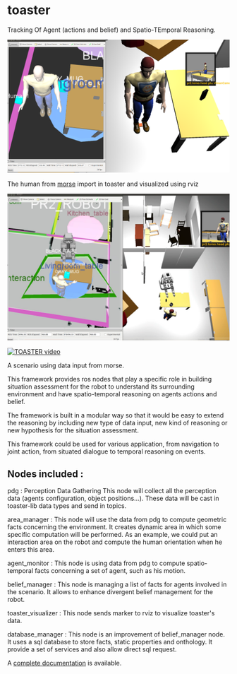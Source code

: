 toaster
=======

Tracking Of Agent (actions and belief) and Spatio-TEmporal Reasoning.


![TOASTER screenshot 1](doc/media/human.png)

The human from [morse](https://www.openrobots.org/morse/doc/stable/morse.html) import in toaster and visualized using rviz

![TOASTER screenshot 2](doc/media/full.png)

[![TOASTER video](doc/media/toaster.gif)](http://www.youtube.com/watch?v=AVh9oEU2jJc)


A scenario using data input from morse.


This framework provides ros nodes that play a specific role in building situation assessment 
for the robot to understand its surrounding environment and have spatio-temporal reasoning on
agents actions and belief.

The framework is built in a modular way so that it would be easy to extend the reasoning
by including new type of data input, new kind of reasoning or new hypothesis for the situation
assessment.

This framework could be used for various application, from navigation to joint action,
from situated dialogue to temporal reasoning on events.


Nodes included :
----------------

pdg : Perception Data Gathering
This node will collect all the perception data (agents configuration, object positions...).
These data will be cast in toaster-lib data types and send in topics.

area_manager :
This node will use the data from pdg to compute geometric facts concerning the environment.
It creates dynamic area in which some specific computation will be performed.
As an example, we could put an interaction area on the robot and compute the human orientation when he enters this area.

agent_monitor :
This node is using data from pdg to compute spatio-temporal facts concerning a set of agent, such as his motion.

belief_manager :
This node is managing a list of facts for agents involved in the scenario.
It allows to enhance divergent belief management for the robot.

toaster_visualizer :
This node sends marker to rviz to visualize toaster's data.

database_manager :
This node is an improvement of belief_manager node. It uses a sql database to store facts, static properties and onthology.
It provide a set of services and also allow direct sql request.

A [complete documentation](http://homepages.laas.fr/gmilliez/toaster/) is available.
